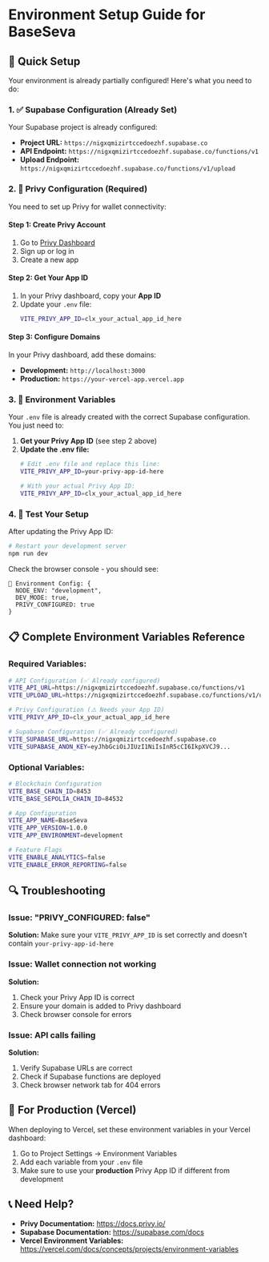 # Environment Setup Guide for BaseSeva

## 🚀 Quick Setup

Your environment is already partially configured! Here's what you need to do:

### 1. ✅ Supabase Configuration (Already Set)
Your Supabase project is already configured:
- **Project URL:** `https://nigxqmizirtccedoezhf.supabase.co`
- **API Endpoint:** `https://nigxqmizirtccedoezhf.supabase.co/functions/v1`
- **Upload Endpoint:** `https://nigxqmizirtccedoezhf.supabase.co/functions/v1/upload`

### 2. 🔑 Privy Configuration (Required)

You need to set up Privy for wallet connectivity:

#### Step 1: Create Privy Account
1. Go to [Privy Dashboard](https://dashboard.privy.io/)
2. Sign up or log in
3. Create a new app

#### Step 2: Get Your App ID
1. In your Privy dashboard, copy your **App ID**
2. Update your `.env` file:
   ```bash
   VITE_PRIVY_APP_ID=clx_your_actual_app_id_here
   ```

#### Step 3: Configure Domains
In your Privy dashboard, add these domains:
- **Development:** `http://localhost:3000`
- **Production:** `https://your-vercel-app.vercel.app`

### 3. 🔧 Environment Variables

Your `.env` file is already created with the correct Supabase configuration. You just need to:

1. **Get your Privy App ID** (see step 2 above)
2. **Update the .env file:**
   ```bash
   # Edit .env file and replace this line:
   VITE_PRIVY_APP_ID=your-privy-app-id-here
   
   # With your actual Privy App ID:
   VITE_PRIVY_APP_ID=clx_your_actual_app_id_here
   ```

### 4. 🧪 Test Your Setup

After updating the Privy App ID:

```bash
# Restart your development server
npm run dev
```

Check the browser console - you should see:
```
🔧 Environment Config: {
  NODE_ENV: "development",
  DEV_MODE: true,
  PRIVY_CONFIGURED: true
}
```

## 📋 Complete Environment Variables Reference

### Required Variables:
```bash
# API Configuration (✅ Already configured)
VITE_API_URL=https://nigxqmizirtccedoezhf.supabase.co/functions/v1
VITE_UPLOAD_URL=https://nigxqmizirtccedoezhf.supabase.co/functions/v1/upload

# Privy Configuration (⚠️ Needs your App ID)
VITE_PRIVY_APP_ID=clx_your_actual_app_id_here

# Supabase Configuration (✅ Already configured)
VITE_SUPABASE_URL=https://nigxqmizirtccedoezhf.supabase.co
VITE_SUPABASE_ANON_KEY=eyJhbGciOiJIUzI1NiIsInR5cCI6IkpXVCJ9...
```

### Optional Variables:
```bash
# Blockchain Configuration
VITE_BASE_CHAIN_ID=8453
VITE_BASE_SEPOLIA_CHAIN_ID=84532

# App Configuration
VITE_APP_NAME=BaseSeva
VITE_APP_VERSION=1.0.0
VITE_APP_ENVIRONMENT=development

# Feature Flags
VITE_ENABLE_ANALYTICS=false
VITE_ENABLE_ERROR_REPORTING=false
```

## 🔍 Troubleshooting

### Issue: "PRIVY_CONFIGURED: false"
**Solution:** Make sure your `VITE_PRIVY_APP_ID` is set correctly and doesn't contain `your-privy-app-id-here`

### Issue: Wallet connection not working
**Solution:** 
1. Check your Privy App ID is correct
2. Ensure your domain is added to Privy dashboard
3. Check browser console for errors

### Issue: API calls failing
**Solution:** 
1. Verify Supabase URLs are correct
2. Check if Supabase functions are deployed
3. Check browser network tab for 404 errors

## 🚀 For Production (Vercel)

When deploying to Vercel, set these environment variables in your Vercel dashboard:

1. Go to Project Settings → Environment Variables
2. Add each variable from your `.env` file
3. Make sure to use your **production** Privy App ID if different from development

## 📞 Need Help?

- **Privy Documentation:** https://docs.privy.io/
- **Supabase Documentation:** https://supabase.com/docs
- **Vercel Environment Variables:** https://vercel.com/docs/concepts/projects/environment-variables
